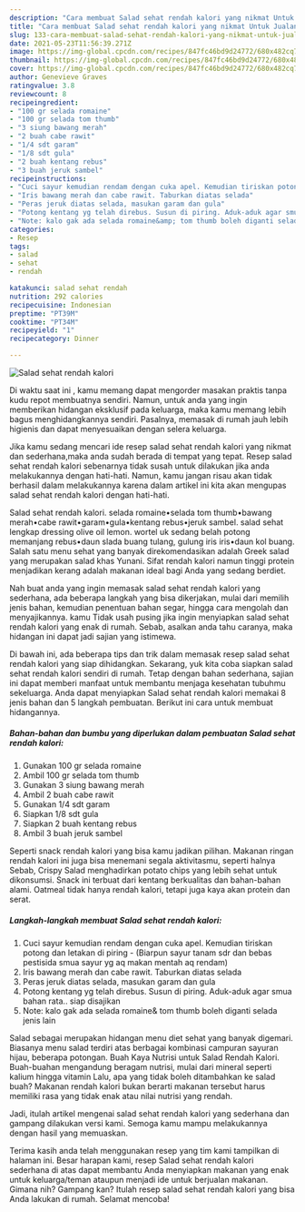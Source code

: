 ```yaml
---
description: "Cara membuat Salad sehat rendah kalori yang nikmat Untuk Jualan"
title: "Cara membuat Salad sehat rendah kalori yang nikmat Untuk Jualan"
slug: 133-cara-membuat-salad-sehat-rendah-kalori-yang-nikmat-untuk-jualan
date: 2021-05-23T11:56:39.271Z
image: https://img-global.cpcdn.com/recipes/847fc46bd9d24772/680x482cq70/salad-sehat-rendah-kalori-foto-resep-utama.jpg
thumbnail: https://img-global.cpcdn.com/recipes/847fc46bd9d24772/680x482cq70/salad-sehat-rendah-kalori-foto-resep-utama.jpg
cover: https://img-global.cpcdn.com/recipes/847fc46bd9d24772/680x482cq70/salad-sehat-rendah-kalori-foto-resep-utama.jpg
author: Genevieve Graves
ratingvalue: 3.8
reviewcount: 8
recipeingredient:
- "100 gr selada romaine"
- "100 gr selada tom thumb"
- "3 siung bawang merah"
- "2 buah cabe rawit"
- "1/4 sdt garam"
- "1/8 sdt gula"
- "2 buah kentang rebus"
- "3 buah jeruk sambel"
recipeinstructions:
- "Cuci sayur kemudian rendam dengan cuka apel. Kemudian tiriskan potong dan letakan di piring (Biarpun sayur tanam sdr dan bebas pestisida smua sayur yg aq makan mentah aq rendam)"
- "Iris bawang merah dan cabe rawit. Taburkan diatas selada"
- "Peras jeruk diatas selada, masukan garam dan gula"
- "Potong kentang yg telah direbus. Susun di piring. Aduk-aduk agar smua bahan rata.. siap disajikan"
- "Note: kalo gak ada selada romaine&amp; tom thumb boleh diganti selada jenis lain"
categories:
- Resep
tags:
- salad
- sehat
- rendah

katakunci: salad sehat rendah 
nutrition: 292 calories
recipecuisine: Indonesian
preptime: "PT39M"
cooktime: "PT34M"
recipeyield: "1"
recipecategory: Dinner

---
```



![Salad sehat rendah kalori](https://img-global.cpcdn.com/recipes/847fc46bd9d24772/680x482cq70/salad-sehat-rendah-kalori-foto-resep-utama.jpg)

Di waktu  saat ini , kamu memang dapat mengorder masakan praktis tanpa kudu repot membuatnya sendiri. Namun, untuk anda yang ingin memberikan hidangan eksklusif pada keluarga, maka kamu memang lebih bagus menghidangkannya sendiri. Pasalnya, memasak di rumah jauh lebih higienis dan dapat menyesuaikan dengan selera keluarga.

Jika kamu sedang mencari ide resep salad sehat rendah kalori yang nikmat dan sederhana,maka anda sudah berada di tempat yang tepat. Resep salad sehat rendah kalori  sebenarnya tidak susah untuk dilakukan jika anda melakukannya dengan hati-hati. Namun, kamu jangan risau akan tidak berhasil dalam melakukannya 
karena dalam artikel ini kita akan mengupas salad sehat rendah kalori dengan hati-hati.  

Salad sehat rendah kalori. selada romaine•selada tom thumb•bawang merah•cabe rawit•garam•gula•kentang rebus•jeruk sambel. salad sehat lengkap dressing olive oil lemon. wortel uk sedang belah potong memanjang rebus•daun slada buang tulang, gulung iris iris•daun kol buang. Salah satu menu sehat yang banyak direkomendasikan adalah Greek salad yang merupakan salad khas Yunani. Sifat rendah kalori namun tinggi protein menjadikan kerang adalah makanan ideal bagi Anda yang sedang berdiet.

Nah buat anda yang ingin memasak salad sehat rendah kalori yang sederhana, ada beberapa langkah yang bisa dikerjakan, mulai dari memilih jenis bahan, kemudian penentuan bahan segar, hingga cara mengolah dan menyajikannya. kamu Tidak usah pusing jika ingin menyiapkan salad sehat rendah kalori yang enak di rumah. Sebab, asalkan anda  tahu caranya, maka hidangan ini dapat jadi sajian yang istimewa.

Di bawah ini, ada beberapa tips dan trik dalam memasak resep salad sehat rendah kalori yang siap dihidangkan. Sekarang, yuk kita coba siapkan salad sehat rendah kalori sendiri di rumah. Tetap dengan bahan sederhana, sajian ini dapat memberi manfaat untuk membantu menjaga kesehatan tubuhmu sekeluarga. Anda dapat menyiapkan Salad sehat rendah kalori memakai 8 jenis bahan dan 5 langkah pembuatan. Berikut ini cara untuk membuat hidangannya.

<!--inarticleads1-->

##### Bahan-bahan dan bumbu yang diperlukan dalam pembuatan Salad sehat rendah kalori:

1. Gunakan 100 gr selada romaine
1. Ambil 100 gr selada tom thumb
1. Gunakan 3 siung bawang merah
1. Ambil 2 buah cabe rawit
1. Gunakan 1/4 sdt garam
1. Siapkan 1/8 sdt gula
1. Siapkan 2 buah kentang rebus
1. Ambil 3 buah jeruk sambel


Seperti snack rendah kalori yang bisa kamu jadikan pilihan. Makanan ringan rendah kalori ini juga bisa menemani segala aktivitasmu, seperti halnya Sebab, Crispy Salad menghadirkan potato chips yang lebih sehat untuk dikonsumsi. Snack ini terbuat dari kentang berkualitas dan bahan-bahan alami. Oatmeal tidak hanya rendah kalori, tetapi juga kaya akan protein dan serat. 

<!--inarticleads2-->

##### Langkah-langkah membuat Salad sehat rendah kalori:

1. Cuci sayur kemudian rendam dengan cuka apel. Kemudian tiriskan potong dan letakan di piring - (Biarpun sayur tanam sdr dan bebas pestisida smua sayur yg aq makan mentah aq rendam)
1. Iris bawang merah dan cabe rawit. Taburkan diatas selada
1. Peras jeruk diatas selada, masukan garam dan gula
1. Potong kentang yg telah direbus. Susun di piring. Aduk-aduk agar smua bahan rata.. siap disajikan
1. Note: kalo gak ada selada romaine&amp; tom thumb boleh diganti selada jenis lain


Salad sebagai merupakan hidangan menu diet sehat yang banyak digemari. Biasanya menu salad terdiri atas berbagai kombinasi campuran sayuran hijau, beberapa potongan. Buah Kaya Nutrisi untuk Salad Rendah Kalori. Buah-buahan mengandung beragam nutrisi, mulai dari mineral seperti kalium hingga vitamin Lalu, apa yang tidak boleh ditambahkan ke salad buah? Makanan rendah kalori bukan berarti makanan tersebut harus memiliki rasa yang tidak enak atau nilai nutrisi yang rendah. 

Jadi, itulah artikel mengenai  salad sehat rendah kalori  yang sederhana dan gampang dilakukan versi kami. Semoga kamu mampu melakukannya dengan hasil yang memuaskan. 

Terima kasih anda telah menggunakan resep yang tim kami tampilkan di halaman ini. Besar harapan kami, resep  Salad sehat rendah kalori sederhana di atas dapat membantu Anda menyiapkan makanan yang enak untuk keluarga/teman ataupun menjadi ide untuk berjualan makanan. Gimana nih? Gampang kan? Itulah resep salad sehat rendah kalori yang bisa Anda lakukan di rumah. Selamat mencoba!

